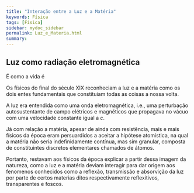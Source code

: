 ```yaml
---
title: "Interação entre a Luz e a Matéria"
keywords: Física
tags: [Física]
sidebar: mydoc_sidebar
permalink: Luz_e_Materia.html
summary:
---
```


## Luz como radiação eletromagnética

É como a vida é

Os físicos do final do século XIX reconheciam a luz e a matéria como os dois entes fundamentais que constituiam todas as coisas a nossa volta.

A luz era entendida como uma onda eletromagnética, i.e., uma perturbação autosustentante de campo elétricos e magnéticos que propagava no vácuo com uma velocidade constante igual a $c$. 

Já com relação a matéria, apesar de ainda com resistência, mais e mais físicos da época eram persuardidos a aceitar a hipótese atomistica, na qual a matéria não seria indefinidamente contínua, mas sim granular, composta de constituintes discretos elementares chamados de átomos.

Portanto, restavam aos físicos da época explicar a partir dessa imagem da natureza, como a luz e a matéria deviam interagir para dar origem aos fenomenos conhecidos como a reflexão, transmissão e absorvição da luz por parte de certos materias ditos respectivamente reflexitivos, transparentes e foscos.



